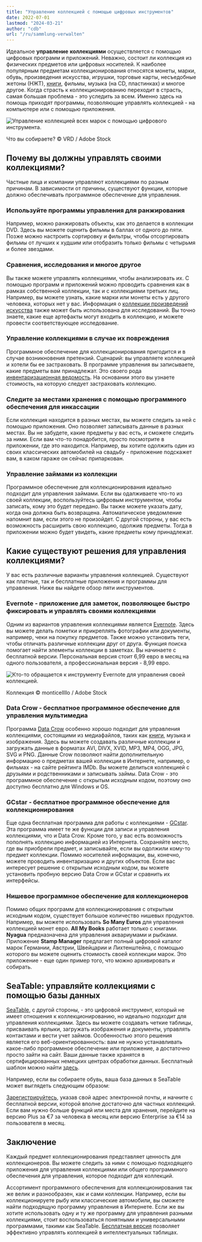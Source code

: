 ```yaml
---
title: "Управление коллекцией с помощью цифровых инструментов"
date: 2022-07-01
lastmod: "2024-03-21"
author: "cdb"
url: "/ru/sammlung-verwalten"
---
```


Идеальное **управление** **коллекциями** осуществляется с помощью цифровых программ и приложений. Неважно, состоит ли коллекция из физических предметов или цифровых носителей. К наиболее популярным предметам коллекционирования относятся монеты, марки, обувь, произведения искусства, игрушки, торговые карты, несъедобные жетоны (НЖТ), [книги](https://seatable.io/ru/buecher-katalogisieren/), фильмы, музыка (на CD, пластинках) и многое другое. Когда страсть к коллекционированию переходит в страсть, самая большая проблема - это уследить за всем. Именно здесь на помощь приходят программы, позволяющие управлять коллекцией - на компьютере или с помощью приложения.

![Управление коллекцией всех марок с помощью цифрового инструмента.](https://seatable.io/wp-content/uploads/2022/07/Sammlung-verwalten_AdobeStock_21666861_bearbeitet.jpg)

Что вы собираете? © VRD / Adobe Stock

## Почему вы должны управлять своими коллекциями?

Частные лица и компании управляют коллекциями по разным причинам. В зависимости от причины, существуют функции, которые должно обеспечивать программное обеспечение для управления.

### Используйте программы управления для ранжирования

Например, можно ранжировать объекты, как это делается в коллекции DVD. Здесь вы можете оценить фильмы в баллах от одного до пяти. Позже можно настроить сортировку и фильтры, чтобы отсортировать фильмы от лучших к худшим или отобразить только фильмы с четырьмя и более звездами.

### Сравнения, исследования и многое другое

Вы также можете управлять коллекциями, чтобы анализировать их. С помощью программ и приложений можно проводить сравнения как в рамках собственной коллекции, так и с коллекциями третьих лиц. Например, вы можете узнать, какие марки или монеты есть у другого человека, которых нет у вас. Информация о [коллекции произведений искусства](https://seatable.io/ru/ausstellungs-und-kunstmanagement-museum-galerie/) также может быть использована для исследований. Вы точно знаете, какие еще артефакты могут входить в коллекцию, и можете провести соответствующее исследование.

### Управление коллекциями в случае их повреждения

Программное обеспечение для коллекционирования пригодится и в случае возникновения претензий. Сценарий: вы управляете коллекцией и хотели бы ее застраховать. В программе управления вы записываете, какие предметы вам принадлежат. Это своего рода [инвентаризационная ведомость](https://seatable.io/ru/inventarliste-vorlagen/). На основании этого вы узнаете стоимость, на которую следует застраховать коллекцию.

### Следите за местами хранения с помощью программного обеспечения для инкассации

Если коллекция находится в разных местах, вы можете следить за ней с помощью приложения. Оно позволяет записывать данные в разных местах. Вы не забудете, какие предметы у вас есть, и сможете следить за ними. Если вам что-то понадобится, просто посмотрите в приложении, где это находится. Например, вы хотите одолжить один из своих классических автомобилей на свадьбу - приложение подскажет вам, в каком гараже он сейчас припаркован.

### Управление займами из коллекции

Программное обеспечение для коллекционирования идеально подходит для управления займами. Если вы одалживаете что-то из своей коллекции, воспользуйтесь цифровым инструментом, чтобы записать, кому это будет передано. Вы также можете указать дату, когда она должна быть возвращена. Автоматическое уведомление напомнит вам, если этого не произойдет. С другой стороны, у вас есть возможность расширить свою коллекцию, одолжив предметы. Тогда в приложении можно будет увидеть, какие предметы кому принадлежат.

## Какие существуют решения для управления коллекциями?

У вас есть различные варианты управления коллекцией. Существуют как платные, так и бесплатные приложения и программы для управления. Ниже вы найдете обзор пяти инструментов.

### Evernote - приложение для заметок, позволяющее быстро фиксировать и управлять своими коллекциями

Одним из вариантов управления коллекциями является [Evernote](https://evernote.com/intl/de). Здесь вы можете делать пометки и прикреплять фотографии или документы, например, чеки на покупку предметов. Также можно установить теги, чтобы отличать различные коллекции друг от друга. Функция поиска помогает найти элементы коллекции в заметках. Вы начинаете с бесплатной версии. Персональная версия стоит 6,99 евро в месяц на одного пользователя, а профессиональная версия - 8,99 евро.

![Кто-то обращается к инструменту Evernote для управления своей коллекцией.](https://seatable.io/wp-content/uploads/2022/06/Sammlung-verwalten_AdobeStock_391017788_bearbeitet-711x474.jpg)

Коллекция © monticellllo / Adobe Stock

### Data Crow - бесплатное программное обеспечение для управления мультимедиа

Программа [Data Crow](https://www.datacrow.net/) особенно хорошо подходит для управления коллекциями, состоящими из медиафайлов, таких как [книги](https://seatable.io/ru/buecher-katalogisieren/), музыка и изображения. Здесь вы можете создавать различные коллекции и загружать данные в форматах AVI, DIVX, XVID, MP3, MP4, OGG, JPG, SVG и PNG. Данные Crow позволяют найти дополнительную информацию о предметах вашей коллекции в Интернете, например, о фильмах - на сайте рейтинга IMDb. Вы можете делиться коллекцией с друзьями и родственниками и записывать займы. Data Crow - это программное обеспечение с открытым исходным кодом, поэтому оно доступно бесплатно для Windows и OS.

### GCstar - бесплатное программное обеспечение для коллекционирования

Еще одна бесплатная программа для работы с коллекциями - [GCstar](http://www.gcstar.org/). Эта программа имеет те же функции для записи и управления коллекциями, что и Data Crow. Кроме того, у вас есть возможность пополнять коллекцию информацией из Интернета. Сохраняйте место, где вы приобрели предмет, и записывайте, если вы одолжили кому-то предмет коллекции. Помимо носителей информации, вы, конечно, можете проводить инвентаризацию и других объектов. Если вас интересует решение с открытым исходным кодом, вы можете установить пробную версию Data Crow и GCstar и сравнить их интерфейсы.

### Нишевое программное обеспечение для коллекционеров

Помимо общих программ для коллекционирования с открытым исходным кодом, существует большое количество нишевых продуктов. Например, вы можете использовать **So Many Euros** для управления коллекцией монет евро. **All My Books** работает только с книгами. **Nyagua** предназначена для управления аквариумами и рыбками. Приложение **Stamp Manager** предлагает полный цифровой каталог марок Германии, Австрии, Швейцарии и Лихтенштейна, с помощью которого вы можете оценить стоимость своей коллекции марок. Это приложение - еще один пример того, что можно архивировать и собирать.

## SeaTable: управляйте коллекциями с помощью базы данных

[SeaTable](https://de.wikipedia.org/wiki/SeaTable), с другой стороны, - это цифровой инструмент, который не имеет отношения к коллекционированию, но идеально подходит для управления коллекциями. Здесь вы можете создавать четкие таблицы, присваивать ярлыки, загружать изображения и документы, управлять контактами и вести учет займов. Особенностью этого решения является его веб-ориентированность: вам не нужно устанавливать какое-либо программное обеспечение или приложение, а достаточно просто зайти на сайт. Ваши данные также хранятся в сертифицированных немецких центрах обработки данных. Бесплатный шаблон можно найти [здесь](https://seatable.io/ru/vorlage/ebrr3endt7q2zfahahzihq/).

Например, если вы собираете обувь, ваша база данных в SeaTable может выглядеть следующим образом:

[Зарегистрируйтесь](https://seatable.io/ru/registrierung/), указав свой адрес электронной почты, и начните с бесплатной версии, которой вполне достаточно для частных коллекций. Если вам нужно больше функций или места для хранения, перейдите на версию Plus за €7 за человека в месяц или версию Enterprise за €14 за пользователя в месяц.

## Заключение

Каждый предмет коллекционирования представляет ценность для коллекционеров. Вы можете следить за ними с помощью подходящего приложения для управления коллекциями или общего программного обеспечения для управления, которое подходит для коллекций.

Ассортимент программного обеспечения для коллекционирования так же велик и разнообразен, как и сами коллекции. Например, если вы коллекционируете рыбу или классические автомобили, вы сможете найти подходящую программу управления в Интернете. Если же вы хотите использовать одну и ту же программу для управления разными коллекциями, стоит воспользоваться понятными и универсальными программами, такими как SeaTable. [Бесплатная версия](https://seatable.io/ru/registrierung/) позволяет эффективно управлять коллекцией в интеллектуальных таблицах.
